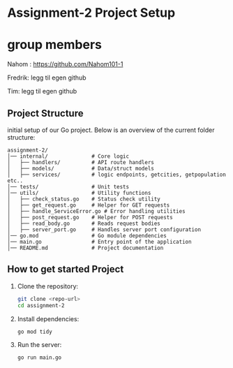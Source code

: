 # Assignment-2 Project Setup

# group members 
  Nahom : https://github.com/Nahom101-1

  Fredrik: legg til egen github

  Tim:  legg til egen github
## Project Structure
 initial setup of our Go project. Below is an overview of the current folder structure:

```
assignment-2/
│── internal/              # Core logic
│   ├── handlers/          # API route handlers
│   ├── models/            # Data/struct models
│   ├── services/          # logic endpoints, getcities, getpopulation etc..
│── tests/                 # Unit tests
│── utils/                 # Utility functions
│   ├── check_status.go    # Status check utility
│   ├── get_request.go     # Helper for GET requests
│   ├── handle_ServiceError.go # Error handling utilities
│   ├── post_request.go    # Helper for POST requests
│   ├── read_body.go       # Reads request bodies
│   ├── server_port.go     # Handles server port configuration
│── go.mod                 # Go module dependencies
│── main.go                # Entry point of the application
│── README.md              # Project documentation
```

## How to get started Project
1. Clone the repository:
   ```sh
   git clone <repo-url>
   cd assignment-2
   ```

2. Install dependencies:
   ```sh
   go mod tidy
   ```

3. Run the server:
   ```sh
   go run main.go
   ```

